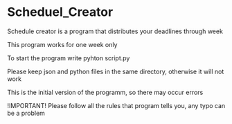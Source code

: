 # Scheduel_Creator

Schedule creator is a program that distributes your deadlines through week

This program works for one week only

To start the program write pyhton script.py

Please keep json and python files in the same directory, otherwise it will not work

This is the initial version of the programm, so there may occur errors

!IMPORTANT! Please follow all the rules that program tells you, any typo can be a problem